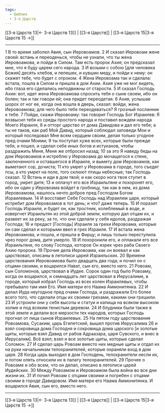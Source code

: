 ```yaml
---
tags:
  - Библия
  - 3-я_Царств
---
```

[[3-я Царств 13|← 3-я Царств 13]] | [[3-я Царств]] | [[3-я Царств 15|3-я Царств 15 →]]

---
1 В то время заболел Авия, сын Иеровоамов.
2 И сказал Иеровоам жене своей: встань и переоденься, чтобы не узнали, что ты жена Иеровоамова, и пойди в Силом. Там есть пророк Ахия; он предсказал мне, что я буду царем сего народа.
3 И возьми с собою [для человека Божия] десять хлебов, и лепешек, и кувшин меду, и пойди к нему: он скажет тебе, что будет с отроком.
4 Жена Иеровоама так и сделала: встала, пошла в Силом и пришла в дом Ахии. Ахия уже не мог видеть, ибо глаза его сделались неподвижны от старости.
5 И сказал Господь Ахии: вот, идет жена Иеровоамова спросить тебя о сыне своем, ибо он болен; так и так говори ей; она придет переодетая.
6 Ахия, услышав шорох от ног ее, когда она вошла в дверь, сказал: войди, жена Иеровоамова; для чего было тебе переодеваться? Я грозный посланник к тебе.
7 Пойди, скажи Иеровоаму: так говорит Господь Бог Израилев: Я возвысил тебя из среды простого народа и поставил вождем народа Моего Израиля,
8 и отторг царство от дома Давидова и дал его тебе; а ты не таков, как раб Мой Давид, который соблюдал заповеди Мои и который последовал Мне всем сердцем своим, делая только угодное пред очами Моими;
9 ты поступал хуже всех, которые были прежде тебя, и пошел, и сделал себе иных богов и истуканов, чтобы раздражить Меня, Меня же отбросил назад;
10 за это Я наведу беды на дом Иеровоамов и истреблю у Иеровоама до мочащегося к стене, заключенного и оставшегося в Израиле, и вымету дом Иеровоамов, как выметают сор, дочиста;
11 кто умрет у Иеровоама в городе, того съедят псы, а кто умрет на поле, того склюют птицы небесные; так Господь сказал.
12 Встань и иди в дом твой; и как скоро нога твоя ступит в город, умрет дитя;
13 и оплачут его все Израильтяне и похоронят его, ибо он один у Иеровоама войдет в гробницу, так как в нем, из дома Иеровоамова, нашлось нечто доброе пред Господом Богом Израилевым.
14 И восставит Себе Господь над Израилем царя, который истребит дом Иеровоамов в тот день; и что? даже теперь.
15 И поразит Господь Израиля, и будет он, как тростник, колеблемый в воде, и извергнет Израильтян из этой доброй земли, которую дал отцам их, и развеет их за реку, за то, что они сделали у себя идолов, раздражая Господа;
16 и предаст [Господь] Израиля за грехи Иеровоама, которые он сам сделал и которыми ввел в грех Израиля.
17 И встала жена Иеровоамова, и пошла, и пришла в Фирцу; и лишь только переступила чрез порог дома, дитя умерло.
18 И похоронили его, и оплакали его все Израильтяне, по слову Господа, которое Он изрек чрез раба Своего Ахию пророка.
19 Прочие дела Иеровоама, как он воевал и как царствовал, описаны в летописи царей Израильских.
20 Времени царствования Иеровоамова было двадцать два года; и почил он с отцами своими, и воцарился Нават, сын его, вместо него.
21 Ровоам, сын Соломонов, царствовал в Иудее. Сорок один год было Ровоаму, когда он воцарился, и семнадцать лет царствовал в Иерусалиме, в городе, который избрал Господь из всех колен Израилевых, чтобы пребывало там имя Его. Имя матери его Наама Аммонитянка.
22 И делал Иуда неугодное пред очами Господа, и раздражали Его более всего того, что сделали отцы их своими грехами, какими они грешили.
23 И устроили они у себя высоты и статуи и капища на всяком высоком холме и под всяким тенистым деревом.
24 И блудники были также в этой земле и делали все мерзости тех народов, которых Господь прогнал от лица сынов Израилевых.
25 На пятом году царствования Ровоамова, Сусаким, царь Египетский, вышел против Иерусалима
26 и взял сокровища дома Господня и сокровища дома царского [и золотые щиты, которые взял Давид от рабов Адраазара, царя Сувского, и внес в Иерусалим]. Всё взял; взял и все золотые щиты, которые сделал Соломон.
27 И сделал царь Ровоам вместо них медные щиты и отдал их на руки начальникам телохранителей, которые охраняли вход в дом царя.
28 Когда царь выходил в дом Господень, телохранители несли их, и потом опять относили их в палату телохранителей.
29 Прочее о Ровоаме и обо всем, что он делал, описано в летописи царей Иудейских.
30 Между Ровоамом и Иеровоамом была война во все дни жизни их.
31 И почил Ровоам с отцами своими и погребен с отцами своими в городе Давидовом. Имя матери его Наама Аммонитянка. И воцарился Авия, сын его, вместо него.

---
[[3-я Царств 13|← 3-я Царств 13]] | [[3-я Царств]] | [[3-я Царств 15|3-я Царств 15 →]]